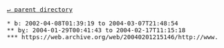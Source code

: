 <pre>
  <a href="../">&#x21b5; parent directory</a>
  
  * b: 2002-04-08T01:39:19 to 2004-03-07T21:48:54
  ** b<a href="y">y</a>: 2004-01-29T00:41:43 to 2004-02-17T11:15:18
  *** https://web.archive.org/web/20040201215146/http://www.w3.org:80/1999/02/22-rdf-syntax-ns gives .rdf file
</pre>
